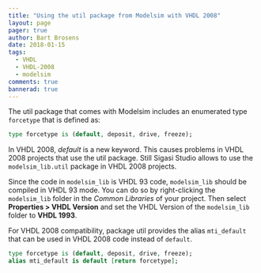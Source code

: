 ```yaml
---
title: "Using the util package from Modelsim with VHDL 2008"
layout: page
pager: true
author: Bart Brosens
date: 2018-01-15
tags:
  - VHDL
  - VHDL-2008
  - modelsim
comments: true
bannerad: true
---
```


The util package that comes with Modelsim includes an enumerated type `forcetype` that is defined as:
```vhdl
type forcetype is (default, deposit, drive, freeze);
```

In VHDL 2008, *default* is a new keyword.
This causes problems in VHDL 2008 projects that use the util package.
Still Sigasi Studio allows to use the `modelsim_lib.util` package in VHDL 2008 projects.

Since the code in `modelsim_lib` is VHDL 93 code, `modelsim_lib` should be compiled in VHDL 93 mode.
You can do so by right-clicking the `modelsim_lib` folder in the *Common Libraries* of your project.
Then select **Properties > VHDL Version** and set the VHDL Version of the `modelsim_lib` folder to **VHDL 1993**.

For VHDL 2008 compatibility, package util provides the alias `mti_default` that can be used in VHDL 2008 code instead of `default`.
```vhdl
type forcetype is (default, deposit, drive, freeze);
alias mti_default is default [return forcetype];
```

